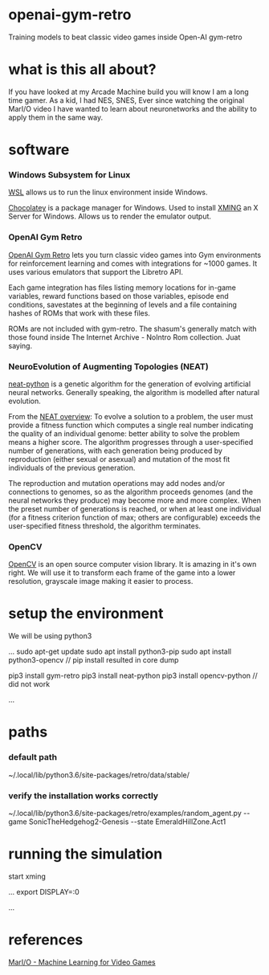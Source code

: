 # openai-gym-retro
Training models to beat classic video games inside Open-AI gym-retro

# what is this all about?
If you have looked at my Arcade Machine build you will know I am a long time gamer. As a kid, I had NES, SNES, Ever since watching the original MarI/O video I have wanted to learn about neuronetworks and the ability to apply them in the same way.

# software
### Windows Subsystem for Linux 
[WSL](https://docs.microsoft.com/en-us/windows/wsl/install-win10) allows us to run the linux environment inside Windows.

[Chocolatey](https://chocolatey.org/) is a package manager for Windows. Used to install [XMING](http://www.straightrunning.com/XmingNotes/) an X Server for Windows. Allows us to render the emulator output. 


### OpenAI Gym Retro
[OpenAI Gym Retro](https://openai.com/blog/gym-retro/) lets you turn classic video games into Gym environments for reinforcement learning and comes with integrations for ~1000 games. It uses various emulators that support the Libretro API.

Each game integration has files listing memory locations for in-game variables, reward functions based on those variables, episode end conditions, savestates at the beginning of levels and a file containing hashes of ROMs that work with these files.

ROMs are not included with gym-retro. The shasum's generally match with those found inside The Internet Archive - NoIntro Rom collection. Juat saying.

### NeuroEvolution of Augmenting Topologies (NEAT)
[neat-python](https://github.com/CodeReclaimers/neat-python) is a genetic algorithm for the generation of evolving artificial neural networks. Generally speaking, the algorithm is modelled after natural evolution. 

From the [NEAT overview](https://neat-python.readthedocs.io/en/latest/neat_overview.html):
To evolve a solution to a problem, the user must provide a fitness function which computes a single real number indicating the quality of an individual genome: better ability to solve the problem means a higher score. The algorithm progresses through a user-specified number of generations, with each generation being produced by reproduction (either sexual or asexual) and mutation of the most fit individuals of the previous generation.

The reproduction and mutation operations may add nodes and/or connections to genomes, so as the algorithm proceeds genomes (and the neural networks they produce) may become more and more complex. When the preset number of generations is reached, or when at least one individual (for a fitness criterion function of max; others are configurable) exceeds the user-specified fitness threshold, the algorithm terminates.

### OpenCV
[OpenCV](https://opencv.org/) is an open source computer vision library. It is amazing in it's own right. We will use it to transform each frame of the game into a lower resolution, grayscale image making it easier to process.



# setup the environment
We will be using python3

...
sudo apt-get update
sudo apt install python3-pip
sudo apt install python3-opencv // pip install resulted in core dump

pip3 install gym-retro
pip3 install neat-python
pip3 install opencv-python // did not work

...

# paths

### default path
~/.local/lib/python3.6/site-packages/retro/data/stable/

### verify the installation works correctly
~/.local/lib/python3.6/site-packages/retro/examples/random_agent.py --game SonicTheHedgehog2-Genesis --state EmeraldHillZone.Act1

# running the simulation

start xming

...
export DISPLAY=:0

...

# references
[MarI/O - Machine Learning for Video Games](https://www.youtube.com/watch?v=qv6UVOQ0F44)
